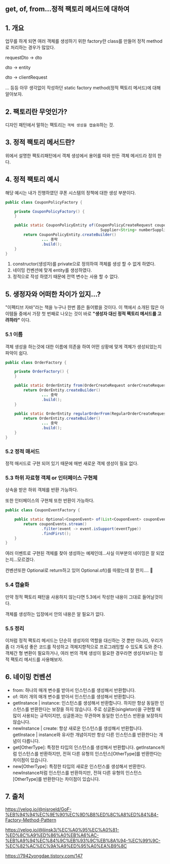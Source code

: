 ## get, of, from...정적 팩토리 메서드에 대하여

## 1. 개요

업무를 하게 되면 여러 객체를 생성하기 위한 factory란 class를 만들어 정적 method로 처리하는 경우가 많았다.

requestDto -> dto

dto -> entity

dto -> clientRequest 

... 등등 아무 생각없이 작성하던 static factory method(정적 팩토리 메서드)에 대해 알아보자.



## 2. 팩토리란 무엇인가?

디자인 패턴에서 말하는 팩토리는 `객체 생성을 캡슐화`하는 것.



## 3. 정적 팩토리 메서드란? 

위에서 설명한 팩토리패턴에서 객체 생성에서 용어를 따와 만든 객체 메서드라 정의 한다.



## 4. 정적 팩토리 예시

해당 예시는 내가 진행하였던 쿠폰 시스템의 정책에 대한 생성 부분이다.

```java
public class CouponPolicyFactory {

    private CouponPolicyFactory() {
    }

    public static CouponPolicyEntity of(CouponPolicyCreateRequest couponPolicyCreateRequest,
                                          Supplier<String> numberSupplier) {
        return CouponPolicyEntity.createBuilder()
                ... 중략
                .build();
    }
}
```

1. constructor(생성자)를 private으로 정의하여 객체를 생성 할 수 없게 하였다. 
2. 네이밍 컨벤션에 맞게 entity를 생성하였다.
3. 정적으로 작성 하였기 때문에 전역 변수는 사용 할 수 없다.



## 5. 생정자와 어떠한 차이가 있지...?

"이펙티브 자바"라는 책을 누구나 한번 쯤은 들어봤을 것이다. 이 책에서 소개된 많은 아이템들 중에서 가장 첫 번째로 나오는 것이 바로 **"생성자 대신 정적 팩토리 메서드를 고려하라"** 이다.



### 5.1 이름

객체 생성을 하는것에 대한 이름에 의존을 하여 어떤 상황에 맞게 객체가 생성되었는지 파악이 쉽다.

```java
public class OrderFactory {

    private OrderFactory() {
    }

    public static OrderEntity from(OrderCreateRequest orderCreateRequest) {
        return OrderEntity.createBuilder()
                ... 중략
                .build();
    }
      
    public static OrderEntity regularOrderFrom(RegularOrderCreateRequest regularOrderCreateRequest) {
        return OrderEntity.createBuilder()
                ... 중략
                .build();
    }
}
```



### 5.2 정적 매서드

정적 매서드로 구현 되어 있기 때문에 매번 새로운 객체 생성이 필요 없다.



### 5.3 하위 자료형 객체 or 인터페이스 구현체

상속을 받은 하위 객체를 반환 가능하다.

또한 인터페이스의 구현체 또한 반환이 가능하다.

```java
public class CouponEventFactory {

    public static Optional<CouponEvent> of(List<CouponEvent> couponEvents) {
        return couponEvents.stream()
                .filter(event -> event.isSupport(eventType))
                .findFirst();
    }
}
```

여러 이벤트로 구현된 객체를 찾아 생성하는 예제인데...사실 이부분의 네이밍은 잘 되었는지...모르겠다.

컨벤션또한 Optional로 return하고 있어 Optional.of()를 따왔는데 잘 한지.... 🥲



### 5.4 캡슐화

만약 정적 팩토리 패턴을 사용하지 않는다면 5.3에서 작성한 내용이 그대로 들어날것이다.

객체를 생성하는 입장에서 안의 내용은 알 필요가 없다.


### 5.5 정리
이처럼 정적 팩토리 메서드는 단순히 생성자의 역할을 대신하는 것 뿐만 아니라, 우리가 좀 더 가독성 좋은 코드를 작성하고 객체지향적으로 프로그래밍할 수 있도록 도와 준다. 객체간 형 변환이 필요하거나, 여러 번의 객체 생성이 필요한 경우라면 생성자보다는 정적 팩토리 메서드를 사용해보자.



## 6. 네이밍 컨벤션

- from: 하나의 매개 변수를 받아서 인스턴스를 생성해서 반환합니다.
- of: 여러 개의 매개 변수를 받아서 인스턴스를 생성해서 반환합니다.
- getInstance | instance: 인스턴스를 생성해서 반환합니다. 하지만 항상 동일한 인스턴스를 반환한다는 보장을 하지 않습니다. 주로 싱글톤(singleton)을 구현할 때 많이 사용되는 규칙이지만, 싱글톤과는 무관하며 동일한 인스턴스 반환을 보장하지 않습니다.
- newInstance | create: 항상 새로운 인스턴스를 생성해서 반환합니다. getInstace | instance와 유사한 개념이지만 항상 다른 인스턴스를 반환한다는 개념이 다릅니다.
- get[OtherType]: 특정한 타입의 인스턴스를 생성해서 반환합니다. getInstance처럼 인스턴스를 반환하지만, 전혀 다른 유형의 인스턴스[OtherType]를 반환한다는 차이점이 있습니다.
- new[OtherType]: 특정한 타입의 새로운 인스턴스를 생성해서 반환한다. newInstance처럼 인스턴스를 반환하지만, 전혀 다른 유형의 인스턴스[OtherType]를 반환한다는 차이점이 있습니다.



## 7. 출처

https://velog.io/@nisroeld/GoF-%EB%94%94%EC%9E%90%EC%9D%B8%ED%8C%A8%ED%84%B4-Factory-Method-Pattern

https://velog.io/@ljinsk3/%EC%A0%95%EC%A0%81-%ED%8C%A9%ED%86%A0%EB%A6%AC-%EB%A9%94%EC%84%9C%EB%93%9C%EB%8A%94-%EC%99%9C-%EC%82%AC%EC%9A%A9%ED%95%A0%EA%B9%8C

https://7942yongdae.tistory.com/147
